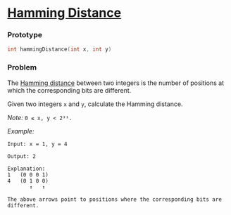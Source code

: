 # [Hamming Distance](https://leetcode.com/problems/hamming-distance/)

### Prototype

```cpp
int hammingDistance(int x, int y)
```

### Problem

The [Hamming distance](https://en.wikipedia.org/wiki/Hamming_distance) between two integers is the number of positions at which the corresponding bits are different.

Given two integers `x` and `y`, calculate the Hamming distance.

*Note:*
`0 ≤ x, y < 2³¹.`

*Example:*
```
Input: x = 1, y = 4

Output: 2

Explanation:
1   (0 0 0 1)
4   (0 1 0 0)
       ↑   ↑

The above arrows point to positions where the corresponding bits are different.
```